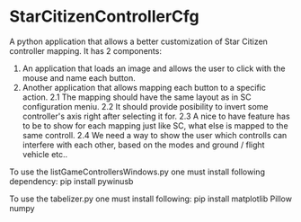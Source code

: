 # StarCitizenControllerCfg
A python application that allows a better customization of Star Citizen controller mapping. It has 2 components:
1. An application that loads an image and allows the user to click with the mouse and name each button.
2. Another application that allows mapping each button to a specific action.
   2.1 The mapping should have the same layout as in SC configuration meniu.
   2.2 It should provide posibility to invert some controller's axis right after selecting it for.
   2.3 A nice to have feature has to be to show for each mapping just like SC, what else is mapped to the same controll.
   2.4 We need a way to show the user which controlls can interfere with each other, based on the modes and ground / flight vehicle etc..


To use the listGameControllersWindows.py one must install following dependency:
pip install pywinusb

To use the tabelizer.py one must install following:
pip install matplotlib Pillow numpy

